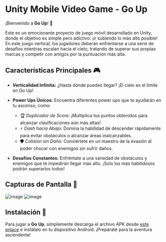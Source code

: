 # Unity Mobile Video Game - Go Up

¡Bienvenido a **Go Up**! 🚀

Este es un emocionante proyecto de juego móvil desarrollado en Unity, donde el objetivo es simple pero adictivo: ¡ir subiendo lo más alto posible! En este juego vertical, los jugadores deberán enfrentarse a una serie de desafíos mientras escalan hacia el cielo, tratando de superar sus propias marcas y competir con amigos por la puntuación más alta.

## Características Principales 🎮

- **Verticalidad Infinita:** ¿Hasta dónde puedes llegar? ¡El cielo es el límite en Go Up!
  
- **Power Ups Únicos:** Encuentra diferentes power ups que te ayudarán en tu ascenso, como:
  - 🏆 *Duplicador de Score:* ¡Multiplica tus puntos obtenidos para alcanzar clasificaciones aún más altas!
  - ⚡ *Dash hacia Abajo:* Domina la habilidad de descender rápidamente para evitar obstáculos o alcanzar áreas inalcanzables.
  - 🛡️ *Colisión sin Daño:* Conviértete en un maestro de la evasión al poder chocar con enemigos sin sufrir daños.

- **Desafíos Constantes:** Enfréntate a una variedad de obstáculos y enemigos que te impedirán llegar más alto. ¡Solo los más habilidosos podrán superarlos todos!

## Capturas de Pantalla 📸

![image](https://github.com/JohanJimenex/Unity-Game-2D-Gender-Reveal/assets/48848092/4baa5cde-9b66-4d46-937a-68d590a6dec2)
![image](https://github.com/JohanJimenex/Unity-Game-2D-Gender-Reveal/assets/48848092/7a3c00d4-a56c-4796-808e-2304909ca1f4)


## Instalación 📲

Para jugar a **Go Up**, simplemente descarga el archivo APK desde [este enlace](#) e instálalo en tu dispositivo Android. ¡Prepárate para la aventura ascendente!
